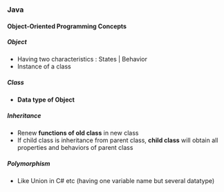 
### Java

#### Object-Oriented Programming Concepts

##### Object
- Having two characteristics : States | Behavior
- Instance of a class


##### Class
- **Data type of Object**


##### Inheritance
- Renew **functions of old class** in new class
- If child class is inheritance from parent class, **child class** will obtain all properties and behaviors of parent class


##### Polymorphism
- Like Union in C# etc (having one variable name but several datatype)
